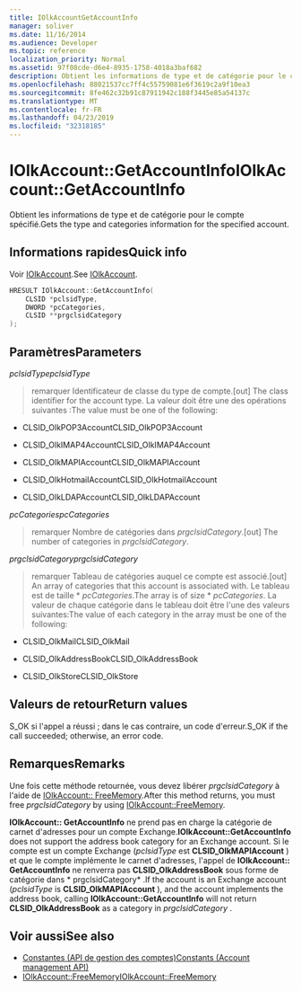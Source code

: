 ```yaml
---
title: IOlkAccountGetAccountInfo
manager: soliver
ms.date: 11/16/2014
ms.audience: Developer
ms.topic: reference
localization_priority: Normal
ms.assetid: 97f08cde-d6e4-8935-1758-4018a3baf682
description: Obtient les informations de type et de catégorie pour le compte spécifié.
ms.openlocfilehash: 88021537cc7ff4c55759081e6f3619c2a9f10ea3
ms.sourcegitcommit: 8fe462c32b91c87911942c188f3445e85a54137c
ms.translationtype: MT
ms.contentlocale: fr-FR
ms.lasthandoff: 04/23/2019
ms.locfileid: "32318185"
---
```

# <a name="iolkaccountgetaccountinfo"></a><span data-ttu-id="6c8b6-103">IOlkAccount::GetAccountInfo</span><span class="sxs-lookup"><span data-stu-id="6c8b6-103">IOlkAccount::GetAccountInfo</span></span>

<span data-ttu-id="6c8b6-104">Obtient les informations de type et de catégorie pour le compte spécifié.</span><span class="sxs-lookup"><span data-stu-id="6c8b6-104">Gets the type and categories information for the specified account.</span></span>
  
## <a name="quick-info"></a><span data-ttu-id="6c8b6-105">Informations rapides</span><span class="sxs-lookup"><span data-stu-id="6c8b6-105">Quick info</span></span>

<span data-ttu-id="6c8b6-106">Voir [IOlkAccount](iolkaccount.md).</span><span class="sxs-lookup"><span data-stu-id="6c8b6-106">See [IOlkAccount](iolkaccount.md).</span></span>
  
```cpp
HRESULT IOlkAccount::GetAccountInfo(  
    CLSID *pclsidType, 
    DWORD *pcCategories, 
    CLSID **prgclsidCategory 
);

```

## <a name="parameters"></a><span data-ttu-id="6c8b6-107">Paramètres</span><span class="sxs-lookup"><span data-stu-id="6c8b6-107">Parameters</span></span>

<span data-ttu-id="6c8b6-108">_pclsidType_</span><span class="sxs-lookup"><span data-stu-id="6c8b6-108">_pclsidType_</span></span>
  
> <span data-ttu-id="6c8b6-109">remarquer Identificateur de classe du type de compte.</span><span class="sxs-lookup"><span data-stu-id="6c8b6-109">[out] The class identifier for the account type.</span></span> <span data-ttu-id="6c8b6-110">La valeur doit être une des opérations suivantes :</span><span class="sxs-lookup"><span data-stu-id="6c8b6-110">The value must be one of the following:</span></span>
    
   - <span data-ttu-id="6c8b6-111">CLSID_OlkPOP3Account</span><span class="sxs-lookup"><span data-stu-id="6c8b6-111">CLSID_OlkPOP3Account</span></span> 
    
   - <span data-ttu-id="6c8b6-112">CLSID_OlkIMAP4Account</span><span class="sxs-lookup"><span data-stu-id="6c8b6-112">CLSID_OlkIMAP4Account</span></span> 
    
   - <span data-ttu-id="6c8b6-113">CLSID_OlkMAPIAccount</span><span class="sxs-lookup"><span data-stu-id="6c8b6-113">CLSID_OlkMAPIAccount</span></span> 
    
   - <span data-ttu-id="6c8b6-114">CLSID_OlkHotmailAccount</span><span class="sxs-lookup"><span data-stu-id="6c8b6-114">CLSID_OlkHotmailAccount</span></span> 
    
   - <span data-ttu-id="6c8b6-115">CLSID_OlkLDAPAccount</span><span class="sxs-lookup"><span data-stu-id="6c8b6-115">CLSID_OlkLDAPAccount</span></span>
    
<span data-ttu-id="6c8b6-116">_pcCategories_</span><span class="sxs-lookup"><span data-stu-id="6c8b6-116">_pcCategories_</span></span>
  
> <span data-ttu-id="6c8b6-117">remarquer Nombre de catégories dans _prgclsidCategory_.</span><span class="sxs-lookup"><span data-stu-id="6c8b6-117">[out] The number of categories in  _prgclsidCategory_.</span></span>
    
<span data-ttu-id="6c8b6-118">_prgclsidCategory_</span><span class="sxs-lookup"><span data-stu-id="6c8b6-118">_prgclsidCategory_</span></span>
  
> <span data-ttu-id="6c8b6-119">remarquer Tableau de catégories auquel ce compte est associé.</span><span class="sxs-lookup"><span data-stu-id="6c8b6-119">[out] An array of categories that this account is associated with.</span></span> <span data-ttu-id="6c8b6-120">Le tableau est de taille \* _pcCategories_.</span><span class="sxs-lookup"><span data-stu-id="6c8b6-120">The array is of size \* _pcCategories_.</span></span> <span data-ttu-id="6c8b6-121">La valeur de chaque catégorie dans le tableau doit être l'une des valeurs suivantes:</span><span class="sxs-lookup"><span data-stu-id="6c8b6-121">The value of each category in the array must be one of the following:</span></span>
    
   - <span data-ttu-id="6c8b6-122">CLSID_OlkMail</span><span class="sxs-lookup"><span data-stu-id="6c8b6-122">CLSID_OlkMail</span></span>
    
   - <span data-ttu-id="6c8b6-123">CLSID_OlkAddressBook</span><span class="sxs-lookup"><span data-stu-id="6c8b6-123">CLSID_OlkAddressBook</span></span>
    
   - <span data-ttu-id="6c8b6-124">CLSID_OlkStore</span><span class="sxs-lookup"><span data-stu-id="6c8b6-124">CLSID_OlkStore</span></span>
    
## <a name="return-values"></a><span data-ttu-id="6c8b6-125">Valeurs de retour</span><span class="sxs-lookup"><span data-stu-id="6c8b6-125">Return values</span></span>

<span data-ttu-id="6c8b6-126">S_OK si l'appel a réussi ; dans le cas contraire, un code d'erreur.</span><span class="sxs-lookup"><span data-stu-id="6c8b6-126">S_OK if the call succeeded; otherwise, an error code.</span></span>
  
## <a name="remarks"></a><span data-ttu-id="6c8b6-127">Remarques</span><span class="sxs-lookup"><span data-stu-id="6c8b6-127">Remarks</span></span>

<span data-ttu-id="6c8b6-128">Une fois cette méthode retournée, vous devez libérer *prgclsidCategory* à l'aide de [IOlkAccount:: FreeMemory](iolkaccount-freememory.md).</span><span class="sxs-lookup"><span data-stu-id="6c8b6-128">After this method returns, you must free  *prgclsidCategory*  by using [IOlkAccount::FreeMemory](iolkaccount-freememory.md).</span></span>
  
<span data-ttu-id="6c8b6-129">**IOlkAccount:: GetAccountInfo** ne prend pas en charge la catégorie de carnet d'adresses pour un compte Exchange.</span><span class="sxs-lookup"><span data-stu-id="6c8b6-129">**IOlkAccount::GetAccountInfo** does not support the address book category for an Exchange account.</span></span> <span data-ttu-id="6c8b6-130">Si le compte est un compte Exchange (*pclsidType* est **CLSID_OlkMAPIAccount** ) et que le compte implémente le carnet d'adresses, l'appel de **IOlkAccount:: GetAccountInfo** ne renverra pas **CLSID_OlkAddressBook** sous forme de catégorie dans \* prgclsidCategory\* .</span><span class="sxs-lookup"><span data-stu-id="6c8b6-130">If the account is an Exchange account (*pclsidType*  is **CLSID_OlkMAPIAccount** ), and the account implements the address book, calling **IOlkAccount::GetAccountInfo** will not return **CLSID_OlkAddressBook** as a category in  *prgclsidCategory*  .</span></span> 
  
## <a name="see-also"></a><span data-ttu-id="6c8b6-131">Voir aussi</span><span class="sxs-lookup"><span data-stu-id="6c8b6-131">See also</span></span>

- [<span data-ttu-id="6c8b6-132">Constantes (API de gestion des comptes)</span><span class="sxs-lookup"><span data-stu-id="6c8b6-132">Constants (Account management API)</span></span>](constants-account-management-api.md)  
- [<span data-ttu-id="6c8b6-133">IOlkAccount::FreeMemory</span><span class="sxs-lookup"><span data-stu-id="6c8b6-133">IOlkAccount::FreeMemory</span></span>](iolkaccount-freememory.md)

